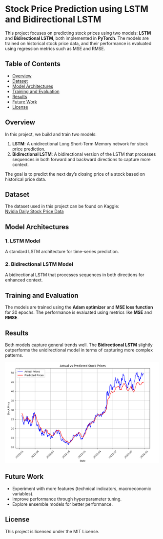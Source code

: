 # Stock Price Prediction using LSTM and Bidirectional LSTM

This project focuses on predicting stock prices using two models: **LSTM** and **Bidirectional LSTM**, both implemented in **PyTorch**. The models are trained on historical stock price data, and their performance is evaluated using regression metrics such as MSE and RMSE.

## Table of Contents
- [Overview](#overview)
- [Dataset](#dataset)
- [Model Architectures](#model-architectures)
- [Training and Evaluation](#training-and-evaluation)
- [Results](#results)
- [Future Work](#future-work)
- [License](#license)

## Overview
In this project, we build and train two models:
1. **LSTM**: A unidirectional Long Short-Term Memory network for stock price prediction.
2. **Bidirectional LSTM**: A bidirectional version of the LSTM that processes sequences in both forward and backward directions to capture more context.

The goal is to predict the next day’s closing price of a stock based on historical price data.

## Dataset
The dataset used in this project can be found on Kaggle:  
[Nvidia Daily Stock Price Data](https://www.kaggle.com/datasets/jvanark/nvidia-daily-stock-price-data/data)

## Model Architectures

### 1. **LSTM Model**
A standard LSTM architecture for time-series prediction.

### 2. **Bidirectional LSTM Model**
A bidirectional LSTM that processes sequences in both directions for enhanced context.

## Training and Evaluation
The models are trained using the **Adam optimizer** and **MSE loss function** for 30 epochs. The performance is evaluated using metrics like **MSE** and **RMSE**.

## Results
Both models capture general trends well. The **Bidirectional LSTM** slightly outperforms the unidirectional model in terms of capturing more complex patterns.

![Actual vs Predicted](Prediction.png)

## Future Work
- Experiment with more features (technical indicators, macroeconomic variables).
- Improve performance through hyperparameter tuning.
- Explore ensemble models for better performance.

## License
This project is licensed under the MIT License.
